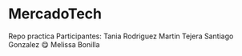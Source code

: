 # MercadoTech
Repo practica
Participantes:
Tania Rodriguez
Martin Tejera
Santiago Gonzalez :yum:
Melissa Bonilla
